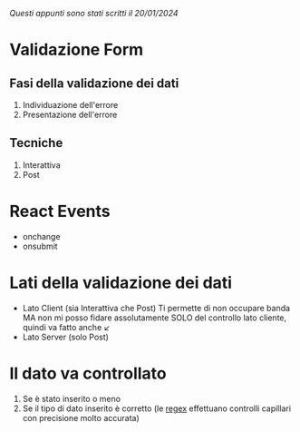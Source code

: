 _Questi appunti sono stati scritti il 20/01/2024_

# Validazione Form

## Fasi della validazione dei dati

1. Individuazione dell'errore
2. Presentazione dell'errore

## Tecniche

1. Interattiva
2. Post

# React Events

- onchange
- onsubmit

# Lati della validazione dei dati

- Lato Client (sia Interattiva che Post)
	Ti permette di non occupare banda
	MA non mi posso fidare assolutamente SOLO del controllo lato cliente, quindi va fatto anche :arrow_lower_left:
- Lato Server (solo Post)

# Il dato va controllato

1. Se è stato inserito o meno
2. Se il tipo di dato inserito è corretto (le  [regex](https://www.computerhope.com/jargon/r/regular-expression.png "regex") effettuano controlli capillari con precisione molto accurata)
